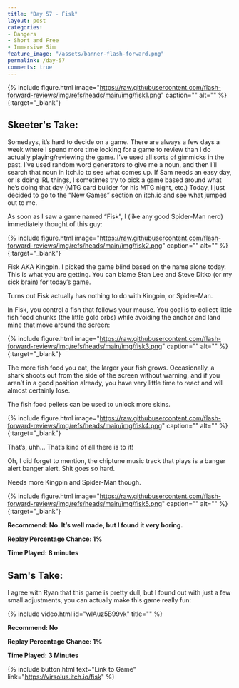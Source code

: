 ```yaml
---
title: "Day 57 - Fisk"
layout: post
categories:
- Bangers
- Short and Free
- Immersive Sim
feature_image: "/assets/banner-flash-forward.png"
permalink: /day-57
comments: true
---
```


{% include figure.html image="https://raw.githubusercontent.com/flash-forward-reviews/img/refs/heads/main/img/fisk1.png" caption="" alt="" %}{:target="_blank"}

## Skeeter's Take:

Somedays, it’s hard to decide on a game. There are always a few days a week where I spend more time looking for a game to review than I do actually playing/reviewing the game. I’ve used all sorts of gimmicks in the past. I’ve used random word generators to give me a noun, and then I’ll search that noun in Itch.io to see what comes up. If Sam needs an easy day, or is doing IRL things, I sometimes try to pick a game based around what he’s doing that day (MTG card builder for his MTG night, etc.) Today, I just decided to go to the “New Games” section on itch.io and see what jumped out to me. 

As soon as I saw a game named “Fisk”, I (like any good Spider-Man nerd) immediately thought of this guy:

{% include figure.html image="https://raw.githubusercontent.com/flash-forward-reviews/img/refs/heads/main/img/fisk2.png" caption="" alt="" %}{:target="_blank"}

Fisk AKA Kingpin. I picked the game blind based on the name alone today. This is what you are getting. You can blame Stan Lee and Steve Ditko (or my sick brain) for today’s game. 

Turns out Fisk actually has nothing to do with Kingpin, or Spider-Man. 

In Fisk, you control a fish that follows your mouse. You goal is to collect little fish food chunks (the little gold orbs) while avoiding the anchor and land mine that move around the screen:

{% include figure.html image="https://raw.githubusercontent.com/flash-forward-reviews/img/refs/heads/main/img/fisk3.png" caption="" alt="" %}{:target="_blank"}

The more fish food you eat, the larger your fish grows. Occasionally, a shark shoots out from the side of the screen without warning, and if you aren’t in a good position already, you have very little time to react and will almost certainly lose. 

The fish food pellets can be used to unlock more skins.

{% include figure.html image="https://raw.githubusercontent.com/flash-forward-reviews/img/refs/heads/main/img/fisk4.png" caption="" alt="" %}{:target="_blank"}

That’s, uhh… That’s kind of all there is to it!

Oh, I did forget to mention, the chiptune music track that plays is a banger alert banger alert. 
Shit goes so hard. 

Needs more Kingpin and Spider-Man though.

{% include figure.html image="https://raw.githubusercontent.com/flash-forward-reviews/img/refs/heads/main/img/fisk5.png" caption="" alt="" %}{:target="_blank"}

**Recommend: No. It’s well made, but I found it very boring.**

**Replay Percentage Chance: 1%**

**Time Played: 8 minutes**

## Sam's Take:

I agree with Ryan that this game is pretty dull, but I found out with just a few small adjustments, you can actually make this game really fun:

{% include video.html id="wlAuz5B99vk" title="" %}

**Recommend: No**

**Replay Percentage Chance: 1%**

**Time Played: 3 Minutes**

{% include button.html text="Link to Game" link="https://virsolus.itch.io/fisk" %}